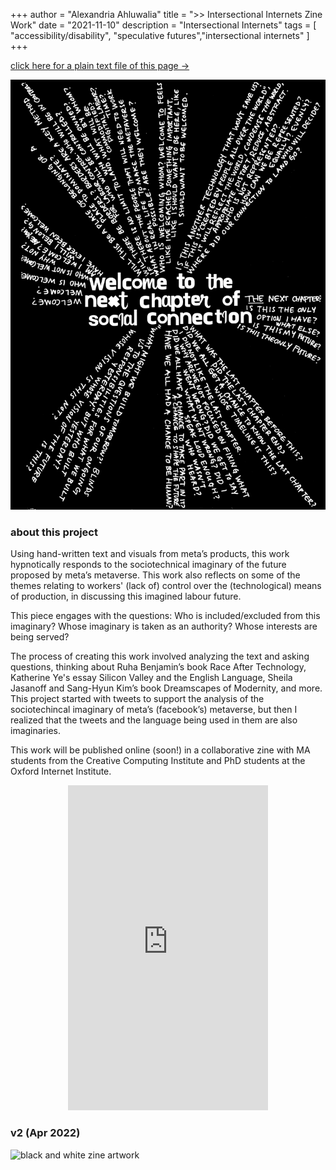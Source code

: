 +++
author = "Alexandria Ahluwalia"
title = ">> Intersectional Internets Zine Work"
date = "2021-11-10"
description = "Intersectional Internets"
tags = [
    "accessibility/disability",
    "speculative futures","intersectional internets"
]
+++

<a href="/txt/intersectionalinternets.txt" target="_blank">click here for a plain text file of this page →</a>

![black and white zine artwork](/img/zine1.png "welcome to the next chapter of social connection")


<h3>about this project</h3>

Using hand-written text and visuals from meta’s products, this work hypnotically responds to the sociotechnical imaginary of the future proposed by meta’s metaverse. This work also reflects on some of the themes relating to workers' (lack of) control over the (technological) means of production, in discussing this imagined labour future. 

This piece engages with the questions: Who is included/excluded from this imaginary? Whose imaginary is taken as an authority? Whose interests are being served? 

The process of creating this work involved analyzing the text and asking questions, thinking about Ruha Benjamin’s book Race After Technology, Katherine Ye's essay Silicon Valley and the English Language, Sheila Jasanoff and Sang-Hyun Kim’s book Dreamscapes of Modernity, and more. This project started with tweets to support the analysis of the sociotechincal imaginary of meta’s (facebook’s) metaverse, but then I realized that the tweets and the language being used in them are also imaginaries.

This work will be published online (soon!) in a collaborative zine with MA students from the Creative Computing Institute and PhD students at the Oxford Internet Institute. 

<center>
<div>
  <iframe
    src="https://instagram.com/p/CXHDI2YrVml/embed"
    frameborder="0"
    allowfullscreen
    scrolling="no"
    allowtransparency
    width="320"
    height="520"
  ></iframe>
</div></center>


<h3>v2 (Apr 2022)</h3>

![black and white zine artwork](/img/zine2.jpg "who belongs on the moon? // who belongs in the future?")